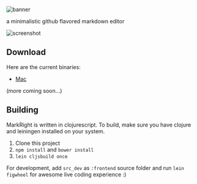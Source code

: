 ![banner](https://raw.githubusercontent.com/dvcrn/dmedit/master/resources/markright-banner.png)

a minimalistic github flavored markdown editor

![screenshot](https://raw.githubusercontent.com/dvcrn/markright/master/resources/screenshot.png)

## Download

Here are the current binaries: 

- [Mac](https://github.com/dvcrn/dmedit/releases/download/0.1.0/dmedit.app.zip)

(more coming soon...)

## Building

MarkRight is written in clojurescript. To build, make sure you have clojure and leiningen installed on your system. 

1. Clone this project
2. `npm install` and `bower install`
3. `lein cljsbuild once` 

For development, add `src_dev` as `:frontend` source folder and run `lein figwheel` for awesome live coding experience :)
